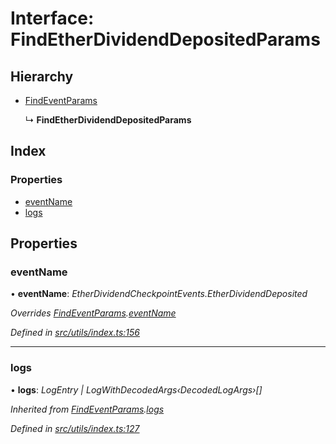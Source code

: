 # Interface: FindEtherDividendDepositedParams

## Hierarchy

- [FindEventParams](_utils_index_.findeventparams.md)

  ↳ **FindEtherDividendDepositedParams**

## Index

### Properties

- [eventName](_utils_index_.findetherdividenddepositedparams.md#eventname)
- [logs](_utils_index_.findetherdividenddepositedparams.md#logs)

## Properties

### eventName

• **eventName**: _EtherDividendCheckpointEvents.EtherDividendDeposited_

_Overrides [FindEventParams](_utils_index_.findeventparams.md).[eventName](_utils_index_.findeventparams.md#eventname)_

_Defined in [src/utils/index.ts:156](https://github.com/PolymathNetwork/polymath-sdk/blob/c47ae7a/src/utils/index.ts#L156)_

---

### logs

• **logs**: _LogEntry | LogWithDecodedArgs‹DecodedLogArgs›[]_

_Inherited from [FindEventParams](_utils_index_.findeventparams.md).[logs](_utils_index_.findeventparams.md#logs)_

_Defined in [src/utils/index.ts:127](https://github.com/PolymathNetwork/polymath-sdk/blob/c47ae7a/src/utils/index.ts#L127)_
